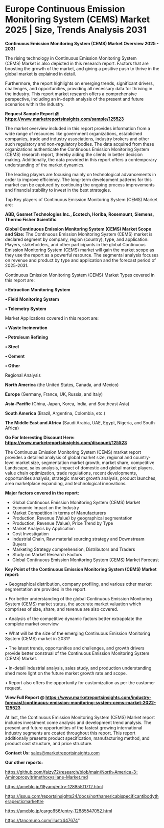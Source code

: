  # Europe Continuous Emission Monitoring System (CEMS) Market 2025 | Size, Trends Analysis 2031

<Strong> Continuous Emission Monitoring System (CEMS) Market Overview 2025 - 2031</strong>

The rising technology in Continuous Emission Monitoring System (CEMS) Market is also depicted in this research report. Factors that are boosting the growth of the market, and giving a positive push to thrive in the global market is explained in detail.

Furthermore, the report highlights on emerging trends, significant drivers, challenges, and opportunities, providing all necessary data for thriving in the industry. This report market research offers a comprehensive perspective, including an in-depth analysis of the present and future scenarios within the industry.

<strong>Request Sample Report @ <a href=https://www.marketreportsinsights.com/sample/125523>https://www.marketreportsinsights.com/sample/125523</a></strong>

The market overview included in this report provides information from a wide range of resources like government organizations, established companies, trade and industry associations, industry brokers and other such regulatory and non-regulatory bodies. The data acquired from these organizations authenticate the Continuous Emission Monitoring System (CEMS) research report, thereby aiding the clients in better decision making. Additionally, the data provided in this report offers a contemporary understanding of the market dynamics.

The leading players are focusing mainly on technological advancements in order to improve efficiency. The long-term development patterns for this market can be captured by continuing the ongoing process improvements and financial stability to invest in the best strategies.

Top Key players of Continuous Emission Monitoring System (CEMS) Market are:

<strong>ABB, Gasmet Technologies Inc., Ecotech, Horiba, Rosemount, Siemens, Thermo Fisher Scientific</strong>

<strong><b>Global Continuous Emission Monitoring System (CEMS) Market Scope and Size:</b></strong>
The Continuous Emission Monitoring System (CEMS) market is declared segment by company, region (country), type, and application. Players, stakeholders, and other participants in the global Continuous Emission Monitoring System (CEMS) market will gain the market scope as they use the report as a powerful resource. The segmental analysis focuses on revenue and product by type and application and the forecast period of 2025-2031.

Continuous Emission Monitoring System (CEMS) Market Types covered in this report are:

<strong>• Extraction Monitoring System

• Field Monitoring System

• Telemetry System</strong>

Market Applications covered in this report are:

<strong>• Waste Incineration

• Petroleum Refining

• Steel

• Cement

• Other</strong> 

Regional Analysis

<strong>North America</strong> (the United States, Canada, and Mexico)

<strong>Europe</strong> (Germany, France, UK, Russia, and Italy)

<strong>Asia-Pacific</strong> (China, Japan, Korea, India, and Southeast Asia)

<strong>South America</strong> (Brazil, Argentina, Colombia, etc.)

<strong>The Middle East and Africa</strong> (Saudi Arabia, UAE, Egypt, Nigeria, and South Africa)

<strong>Go For Interesting Discount Here: <a href=https://www.marketreportsinsights.com/discount/125523>https://www.marketreportsinsights.com/discount/125523</a></strong>

The Continuous Emission Monitoring System (CEMS) market report provides a detailed analysis of global market size, regional and country-level market size, segmentation market growth, market share, competitive Landscape, sales analysis, impact of domestic and global market players, value chain optimization, trade regulations, recent developments, opportunities analysis, strategic market growth analysis, product launches, area marketplace expanding, and technological innovations.

<strong><b>Major factors covered in the report:</b></strong>
<ul>
  <li>Global Continuous Emission Monitoring System (CEMS) Market </li>
  <li>Economic Impact on the Industry</li>
  <li>Market Competition in terms of Manufacturers</li>
  <li>Production, Revenue (Value) by geographical segmentation</li>
  <li>Production, Revenue (Value), Price Trend by Type</li>
  <li>Market Analysis by Application</li>
  <li>Cost Investigation</li>
  <li>Industrial Chain, Raw material sourcing strategy and Downstream Buyers</li>
  <li>Marketing Strategy comprehension, Distributors and Traders</li>
  <li>Study on Market Research Factors</li>
  <li>Global Continuous Emission Monitoring System (CEMS) Market Forecast</li>
</ul>

<strong><b>Key Point of the Continuous Emission Monitoring System (CEMS) Market report:</b></strong>

• Geographical distribution, company profiling, and various other market segmentation are provided in the report.

• For better understanding of the global Continuous Emission Monitoring System (CEMS) market status, the accurate market valuation which comprises of size, share, and revenue are also covered.

• Analysis of the competitive dynamic factors better extrapolate the complete market overview

• What will be the size of the emerging Continuous Emission Monitoring System (CEMS) market in 2031?

• The latest trends, opportunities and challenges, and growth drivers provide better construal of the Continuous Emission Monitoring System (CEMS) Market.

• In-detail industrial analysis, sales study, and production understanding shed more light on the future market growth rate and scope.

• Report also offers the opportunity for customization as per the customer request.

<strong><b>View Full Report @ <a href=https://www.marketreportsinsights.com/industry-forecast/continuous-emission-monitoring-system-cems-market-2022-125523>https://www.marketreportsinsights.com/industry-forecast/continuous-emission-monitoring-system-cems-market-2022-125523</a></b></strong>


At last, the Continuous Emission Monitoring System (CEMS) Market report includes investment come analysis and development trend analysis. The present and future opportunities of the fastest growing international industry segments are coated throughout this report. This report additionally presents product specification, manufacturing method, and product cost structure, and price structure.

<strong>Contact Us:</strong>
sales@marketreportsinsights.com

<strong>Our other reports:</strong>

<a href=https://github.com/faizy72/research/blob/main/North-America-3-Aminopropyltrimethoxysilane-Market.md>https://github.com/faizy72/research/blob/main/North-America-3-Aminopropyltrimethoxysilane-Market.md</a>

<a href=https://ameblo.jp/18yam/entry-12885511712.html>https://ameblo.jp/18yam/entry-12885511712.html</a>

<a href=https://issuu.com/reportsinsights24/docs/northamericabispecificantibodytherapeuticmarkettre>https://issuu.com/reportsinsights24/docs/northamericabispecificantibodytherapeuticmarkettre</a>

<a href=https://ameblo.jp/cargo656/entry-12885547052.html>https://ameblo.jp/cargo656/entry-12885547052.html</a>

<a href=https://tanomuno.com/illust/447674>https://tanomuno.com/illust/447674</a>"
